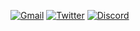 [![Gmail](https://img.shields.io/badge/Gmail-D14836?style=for-the-badge&logo=gmail&logoColor=white)](mailto:contacto.banlles@gmail.com)
[![Twitter](https://img.shields.io/badge/Twitter-1DA1F2?style=for-the-badge&logo=twitter&logoColor=white)](https://twitter.com/intent/follow?screen_name=banlles)
[![Discord](https://img.shields.io/badge/Discord-7289DA?style=for-the-badge&logo=discord&logoColor=white)](https://discord.com/users/581527728034152449)

